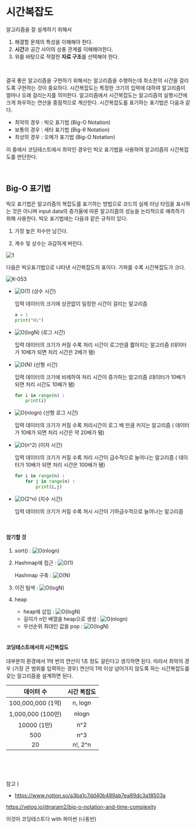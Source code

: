#  시간복잡도

알고리즘을 잘 설계하기 위해서 

1. 해결할 문제의 특성을 이해해야 한다.
2. **시간**과 공간 사이의 상충 관계를 이해해야한다. 
3. 위를 바탕으로 적절한 **자료 구조**를 선택해야 한다. 

<br>

결국 좋은 알고리즘을 구현하기 위해서는 알고리즘을 수행하는데 최소한의 시간을 걸리도록 구현하는 것이 중요하다. 시간복잡도는 특정한 크기의 입력에 대하여 알고리즘이 얼마나 오래 걸리는지를 의미한다. 알고리즘에서 시간복잡도는 알고리즘의 실행시간에 크게 좌우하는 연산을 중점적으로 계산한다. 시간복잡도를 표기하는 표기법은 다음과 같다.

- 최악의 경우 : 빅오 표기법 (Big-O Notation)
- 보통의 경우 : 세타 표기법 (Big-θ Notation)
- 최상의 경우 : 오메가 표기법 (Big-Ω Notation)

이 중에서 코딩테스트에서 최악인 경우인 빅오 표기법을 사용하여 알고리즘의 시간복잡도를 판단한다.

<br>

##  Big-O 표기법

빅오 표기법은 알고리즘의 복잡도를 표기하는 방법으로 코드의 실제 러닝 타임을 표시하는 것은 아니며 input data의 증가율에 따른 알고리즘의 성능을 논리적으로 예측하기 위해 사용한다. 빅오 표기법에는 다음과 같은 규칙이 있다.

1. 가장 높은 차수만 남긴다.  

2. 계수 및 상수는 과감하게 버린다. 

![1](https://user-images.githubusercontent.com/68289543/101932743-987dd180-3c1e-11eb-9b3e-c4133bce2a30.gif)

다음은 빅오표기법으로 나타낸 시간복잡도의 표이다. 가파를 수록 시간복잡도가 크다.

![K-053](https://user-images.githubusercontent.com/68289543/101931156-64091600-3c1c-11eb-997b-27f5404e64aa.png)

- ![O(1)](https://user-images.githubusercontent.com/68289543/101933513-a97b1280-3c1f-11eb-82c7-4c8ddf8aae86.gif) (상수 시간)

  입력 데이터의 크기에 상관없이 일정한 시간이 걸리는 알고리즘

  ```python
  a = 1 
  print("Hi")
  ```

- ![O(logN)](https://user-images.githubusercontent.com/68289543/101933493-a08a4100-3c1f-11eb-8a52-910af54dacd4.gif) (로그 시간)

  입력 데이터의 크기가 커질 수록 처리 시간이 로그만큼 짧아지는 알고리즘 (데이터가 10배가 되면 처리 시간은 2배가 됌)

- ![O(N)](https://user-images.githubusercontent.com/68289543/101933496-a122d780-3c1f-11eb-91ed-0505b704e4e5.gif) (선형 시간)

  입력 데이터의 크기에 비례하여 처리 시간이 증가하는 알고리즘 (데이터가 10배가 되면 처리 시간도 10배가 됌)

  ```python
  for i in range(n) : 
      print(i)
  ```

- ![O(nlogn)](https://user-images.githubusercontent.com/68289543/101933501-a1bb6e00-3c1f-11eb-8f33-20a0dd2103a6.gif) (선형 로그 시간)

  입력 데이터의 크기가 커질 수록 처리시간이 로그 배 만큼 커지는 알고리즘 ( 데이터가 10배가 되면 처리 시간은 약 20배가 됌)

- ![O(n^2)](https://user-images.githubusercontent.com/68289543/101933497-a1bb6e00-3c1f-11eb-8235-8b24d0e56648.gif) (이차 시간)

  입력 데이터의 크기가 커질 수록 처리 시간이 급수적으로 늘어나는 알고리즘 ( 데이터가 10배가 되면 처리 시간은 100배가 됌)

  ```python
  for i in range(n) : 
      for j in range(n) : 
          print(i,j)
  ```

- ![O(2^n)](https://user-images.githubusercontent.com/68289543/101933502-a2540480-3c1f-11eb-8253-07b441e2eeb8.gif) (지수 시간)

  입력 데이터의 크기가 커질 수록 처시 시간이 기하급수적으로 늘어나는 알고리즘 

<br>

#### 암기할 것

1.  sort() : ![O(nlogn)](https://user-images.githubusercontent.com/68289543/101933501-a1bb6e00-3c1f-11eb-8f33-20a0dd2103a6.gif)

2. Hashmap에 접근 : ![O(1)](https://user-images.githubusercontent.com/68289543/101933513-a97b1280-3c1f-11eb-82c7-4c8ddf8aae86.gif) 

   Hashmap 구축 : ![O(N)](https://user-images.githubusercontent.com/68289543/101933496-a122d780-3c1f-11eb-91ed-0505b704e4e5.gif) 

3.  이진 탐색 : ![O(logN)](https://user-images.githubusercontent.com/68289543/101933493-a08a4100-3c1f-11eb-8a52-910af54dacd4.gif) 

4. heap 

   - heap에 삽입 : ![O(logN)](https://user-images.githubusercontent.com/68289543/101933493-a08a4100-3c1f-11eb-8a52-910af54dacd4.gif)
   - 길이가 n인 배열을  heap으로 생성 : ![O(nlogn)](https://user-images.githubusercontent.com/68289543/101933501-a1bb6e00-3c1f-11eb-8f33-20a0dd2103a6.gif)
   - 우선순위 최대인 값을 pop : ![O(logN)](https://user-images.githubusercontent.com/68289543/101933493-a08a4100-3c1f-11eb-8a52-910af54dacd4.gif)
   
   <br>

#### 코딩테스트에서의 시간복잡도

대부분의 환경에서 1억 번의 연산이 1초 정도 걸린다고 생각하면 된다.  따라서 최악의 경우 (가장 큰 범위를 입력하는 경우)  연산이 1억 이상 넘어가지 않도록 하는 시간복잡도를 갖는 알고리즘을 설계하면 된다.

|     데이터 수     | 시간 복잡도 |
| :---------------: | :---------: |
| 100,000,000 (1억) |   n, logn   |
| 1,000,000 (100만) |    nlogn    |
|    10000 (1만)    |     n^2     |
|        500        |     n^3     |
|        20         |   n!, 2^n   |

<br>

<br>

<br>

참고 )

-  https://www.notion.so/a3ba1c7dd40b489ab7ea89dc3a18503a

  https://velog.io/@raram2/big-o-notation-and-time-complexity

  이것이 코딩테스트다 with 파이썬 (나동빈)
